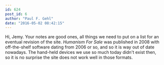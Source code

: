 ```yaml
---
id: 624
post_id: 6
author: "Paul F. Gehl"
date: "2016-05-02 08:42:15"
---
```

Hi, Jemy. Your notes are good ones, all things we need to put on a list for an eventual revision of the site. *Humanism For Sale* was published in 2008 with off-the-shelf software dating from 2006 or so, and so it is way out of date nowadays. The hand-held devices we use so much today didn't exist then, so it is no surprise the site does not work well in those formats.
